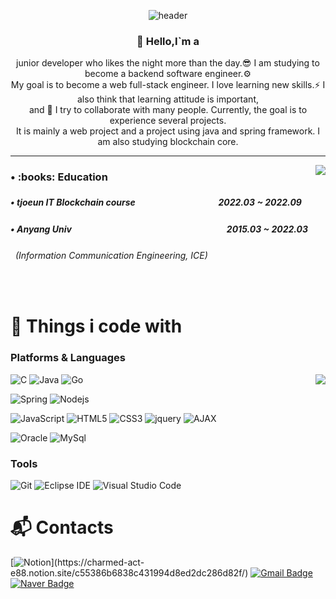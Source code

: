 <div align='center'>

![header](https://capsule-render.vercel.app/api?type=waving&color=auto&height=250&section=header&text=JaeJin%20𝕭&fontSize=80&animation=fadeIn&fontAlignY=38&desc=🐬the%20ability%20to%20look%20around&descAlignY=51&descAlign=62)

</div>

<div align='center'>

<h3><b> 👋 Hello,I`m a </b></h3>
junior developer who likes the night more than the day.😎 I am studying to become a backend software engineer.⚙️<br>
My goal is to become a web full-stack engineer. I love learning new skills.⚡️ I also think that learning attitude is important,<br>
and 🌱 I try to collaborate with many people. Currently, the goal is to experience several projects.<br>
It is mainly a web project and a project using java and spring framework. I am also studying blockchain core.
</div>

* * *
<!-- 자기소개 끝 -->

<!-- 백준 알고리즘 레벨 시작 -->
<div align='right'>

   <!--<h3><b>🔑 Algorithm Level 	&nbsp;	&nbsp;	&nbsp;	&nbsp;	&nbsp;	&nbsp;	&nbsp;	&nbsp;	&nbsp;</b></h3>-->
   <img align='right' src="http://mazassumnida.wtf/api/v2/generate_badge?boj=byunjin11">

</div>
<!-- 백준 알고리즘 레벨 끝 -->

<!-- 교육사항 시작 -->
<div>
  <h3><b> • :books: Education </b></h3>
  <h5> • tjoeun IT Blockchain course 　　　　　　　　　 2022.03 ~ 2022.09 </h3>
  <h5> • Anyang Univ  　　　　　　　　　　　　　　　　　&nbsp; 2015.03 ~ 2022.03 </h5>
  <h6>&nbsp;&nbsp;(Information Communication Engineering, ICE)</h6>
</div>
</br>  
<!-- 교육사항 끝 -->


# 🫧 Things i code with
### Platforms & Languages

<!-- Top Languages --> 
<div align='right'>
  <img align='right' src="https://github-readme-stats.vercel.app/api/top-langs/?username=JaeJinByun&layout=compact&theme=dracula">
</div>

<div> 
<!-- 큰 아이콘 
<p align="left">
  <a href="https://skillicons.dev">
    <img src="https://skillicons.dev/icons?i=c,java,go" /><br><br>
    <img src="https://skillicons.dev/icons?i=spring,nodejs" /><br><br>
    <img src="https://skillicons.dev/icons?i=javascript,html,css,jquery" /><br><br>
    <img src="https://skillicons.dev/icons?i=oracle,mysql" />
  </a>
</p>
-->

![C](https://img.shields.io/badge/-A8B9CC.svg?&style=flat-square&logo=C&logoColor=blue)
![Java](https://img.shields.io/badge/Java-007396.svg?&style=flat-square&logo=Java&logoColor=white)
![Go](https://img.shields.io/badge/Go-00ADD8.svg?&style=flat-square&logo=Go&logoColor=white)

![Spring](https://img.shields.io/badge/Spring-6DB33F.svg?&style=flat-square&logo=Spring&logoColor=white)
![Nodejs](https://img.shields.io/badge/Nodejs-6DB33F.svg?&style=flat-square&logo=Node.js&logoColor=white)


![JavaScript](https://img.shields.io/badge/JavaScript-F7DF1E.svg?&style=flat-square&logo=JavaScript&logoColor=white)
![HTML5](https://img.shields.io/badge/HTML5-E34F26.svg?&style=flat-square&logo=HTML5&logoColor=white)
![CSS3](https://img.shields.io/badge/CSS3-1572B6.svg?&style=flat-square&logo=CSS3&logoColor=white)
![jquery](https://img.shields.io/badge/jquery-0769AD?style=flat-square&logo=jquery&logoColor=white)
![AJAX](https://img.shields.io/badge/AJAX-2E77BC?style=flat-square&logo=Betfair&logoColor=white)

![Oracle](https://img.shields.io/badge/Oracle-F80000.svg?&style=flat-square&logo=Oracle&logoColor=white)
![MySql](https://img.shields.io/badge/MySQL-blue.svg?&style=flat-square&logo=MySQL&logoColor=white)
</div>

### Tools
![Git](https://img.shields.io/badge/Git-F05032.svg?&style=flat-square&logo=Git&logoColor=white)
![Eclipse IDE](https://img.shields.io/badge/Eclipse%20IDE-2C2255.svg?&style=flat-square&logo=Eclipse%20IDE&logoColor=white)
![Visual Studio Code](https://img.shields.io/badge/Visual%20Studio%20Code-007ACC.svg?&style=flat-square&logo=Visual%20Studio%20Code&logoColor=white)



# :mailbox_with_mail: Contacts
[![Notion](https://img.shields.io/badge/portfolio-000000.svg?&style=flat-square&logo=Notion&logoColor=white&link=[https://soo-vely-dev.tistory.com](https://charmed-act-e88.notion.site/c55386b6838c431994d8ed2dc286d82f)/)](https://charmed-act-e88.notion.site/c55386b6838c431994d8ed2dc286d82f/)
[![Gmail Badge](https://img.shields.io/badge/Gmail-d14836?style=flat-square&logo=Gmail&logoColor=white&link=mailto:kimsh1691@gmail.com)](mailto:byunjin1111@gmail.com)
[![Naver Badge](https://img.shields.io/badge/Naver-03C75A?style=flat-square&logo=Naver&logoColor=white&link=mailto:rlatngus1691@naver.com)](mailto:byunjin11@naver.com)



